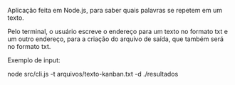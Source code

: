 Aplicação feita em Node.js, para saber quais palavras se repetem em um texto. 

Pelo terminal, o usuário escreve o endereço para um texto no formato txt e um outro endereço, para a criação do arquivo de saída, que também será no formato txt.

Exemplo de input: 

node src/cli.js -t arquivos/texto-kanban.txt -d ./resultados

